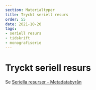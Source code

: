 ```yaml
---
section: Materialtyper
title: Tryckt seriell resurs
order: 55
date: 2021-10-20
tags:
- seriell resurs
- tidskrift
- monografiserie
--- 
```


# Tryckt seriell resurs

Se [Seriella resurser - Metadatabyrån](https://metadatabyran.kb.se/beskrivning/materialtyper-arbetsfloden/seriella-resurser)  

